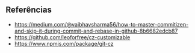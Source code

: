 ## Referências
- https://medium.com/@vaibhavsharma56/how-to-master-commitizen-and-skip-it-during-commit-and-rebase-in-github-8b6682edcb87
- https://github.com/leoforfree/cz-customizable
- https://www.npmjs.com/package/git-cz
